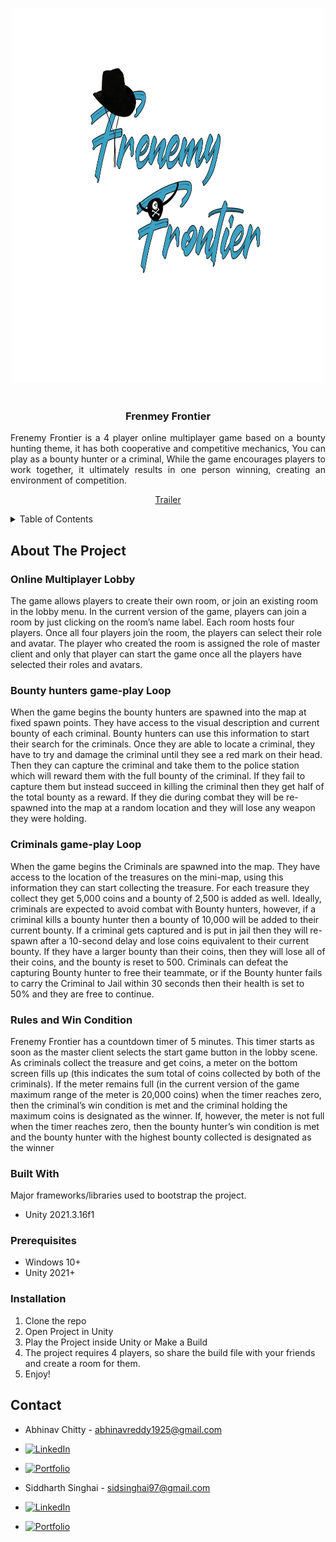 <!-- Improved compatibility of back to top link: See: https://github.com/othneildrew/Best-README-Template/pull/73 -->
<a name="readme-top"></a>
<!--
*** Thanks for checking out the Best-README-Template. If you have a suggestion
*** that would make this better, please fork the repo and create a pull request
*** or simply open an issue with the tag "enhancement".
*** Don't forget to give the project a star!
*** Thanks again! Now go create something AMAZING! :D
-->



<!-- PROJECT SHIELDS -->
<!--
*** I'm using markdown "reference style" links for readability.
*** Reference links are enclosed in brackets [ ] instead of parentheses ( ).
*** See the bottom of this document for the declaration of the reference variables
*** for contributors-url, forks-url, etc. This is an optional, concise syntax you may use.
*** https://www.markdownguide.org/basic-syntax/#reference-style-links
-->
<div align="center">
    <img src="Title.png" , width = "500", height = "600">
</div>

<!-- PROJECT LOGO -->
<br />
<div align="center">
  <h3 align="center">Frenmey Frontier</h3>
  <p align="justify">
   Frenemy Frontier is a 4 player online multiplayer game based on a bounty hunting theme, it has both cooperative and competitive mechanics, You can play as a bounty hunter or a criminal, While the game encourages players to work together, it ultimately results in one person winning, creating an environment of competition.
    <br />
    <div align="center">
    <a href="https://www.youtube.com/watch?v=_Tr9U8EX-OM" target="_blank">Trailer</a>
    </div>
  </p>
</div>

<!-- TABLE OF CONTENTS -->
<details>
  <summary>Table of Contents</summary>
  <ol>
    <li>
      <a href="#about-the-project">About The Project</a>
      <ul>
        <li><a href="#built-with">Built With</a></li>
      </ul>
    </li>
    <li>
      <a href="#getting-started">Getting Started</a>
      <ul>
        <li><a href="#prerequisites">Prerequisites</a></li>
        <li><a href="#installation">Installation</a></li>
      </ul>
    </li>
    <li><a href="#contact">Contact</a></li>
    <li><a href="#acknowledgments">Acknowledgments</a></li>
  </ol>
</details>



<!-- ABOUT THE PROJECT -->
## About The Project

### Online Multiplayer Lobby
The game allows players to create their own room, or join an existing room in the lobby menu.
In the current version of the game, players can join a room by just clicking on the room’s name label. Each room hosts
four players. Once all four players join the room, the players can select their role and avatar. The
player who created the room is assigned the role of master client and only that player can start the game once all the
players have selected their roles and avatars.
### Bounty hunters game-play Loop
When the game begins the bounty hunters are spawned into the map at fixed spawn points. They have access to the visual description and current bounty of each
criminal. Bounty hunters can use this information to start their search for the criminals. Once they
are able to locate a criminal, they have to try and damage the criminal until they see a red mark on their head. Then they can capture the criminal and take them to the police station which will reward them with the full
bounty of the criminal. If they fail to capture them but instead succeed in killing the criminal then they get half of the
total bounty as a reward. If they die during combat they will be re-spawned into the map at a random location and they
will lose any weapon they were holding.
### Criminals game-play Loop
When the game begins the Criminals are spawned into the map. They have access to the location of the treasures on the mini-map, using this information they can start collecting the treasure. For each treasure they collect they get 5,000 coins
and a bounty of 2,500 is added as well. Ideally, criminals are expected to avoid combat with Bounty hunters, however,
if a criminal kills a bounty hunter then a bounty of 10,000 will be added to their current bounty. If a criminal gets
captured and is put in jail then they will re-spawn after a 10-second delay and lose coins equivalent to their current
bounty. If they have a larger bounty than their coins, then they will lose all of their coins, and the bounty is reset to
500. Criminals can defeat the capturing Bounty hunter to free their teammate, or if the Bounty hunter fails to carry the
Criminal to Jail within 30 seconds then their health is set to 50% and they are free to continue.
### Rules and Win Condition
Frenemy Frontier has a countdown timer of 5 minutes. This timer starts as soon as the master
client selects the start game button in the lobby scene. As criminals collect the treasure and get coins, a meter on the
bottom screen fills up (this indicates the sum total of coins collected by both of the criminals). If the
meter remains full (in the current version of the game maximum range of the meter is 20,000 coins) when the timer
reaches zero, then the criminal’s win condition is met and the criminal holding the maximum coins is designated as
the winner. If, however, the meter is not full when the timer reaches zero, then the bounty hunter’s win condition is
met and the bounty hunter with the highest bounty collected is designated as the winner

### Built With

Major frameworks/libraries used to bootstrap the project.

* Unity 2021.3.16f1

### Prerequisites

* Windows 10+
* Unity 2021+


### Installation

1. Clone the repo
2. Open Project in Unity
3. Play the Project inside Unity or Make a Build
4. The project requires 4 players, so share the build file with your friends and create a room for them.
5. Enjoy!

<!-- CONTACT -->
## Contact

* Abhinav Chitty - abhinavreddy1925@gmail.com
* [![LinkedIn][linkedin-shield]][linkedin-url]
* [![Portfolio][portfolioIcon-url]][portfolio-url]
  
* Siddharth Singhai - sidsinghai97@gmail.com
* [![LinkedIn][linkedin-shield]][linkedin-url2]
* [![Portfolio][portfolioIcon-url]][portfolio-url2]

<!-- MARKDOWN LINKS & IMAGES -->
<!-- https://www.markdownguide.org/basic-syntax/#reference-style-links -->
[linkedin-shield]: https://img.shields.io/badge/-LinkedIn-black.svg?style=for-the-badge&logo=linkedin&colorB=555
[linkedin-url]: https://www.linkedin.com/in/abhinav-chitty-16a341152/
[portfolioIcon-url]: https://img.shields.io/badge/-Portfolio-brightgreen
[portfolio-url]: https://chittya.myportfolio.com/
[linkedin-url2]: https://www.linkedin.com/in/siddharthsinghai97/
[portfolio-url2]: https://sidsinghai97.wixsite.com/portfolio
